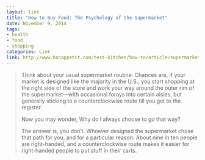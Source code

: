 ```yaml
---
layout: link
title: "How to Buy Food: The Psychology of the Supermarket"
date: November 9, 2014
tags:
- health
- food
- shopping
categories: Link
link: http://www.bonappetit.com/test-kitchen/how-to/article/supermarket-psychology
---
```


> Think about your usual supermarket routine. Chances are, if your market is designed like the majority in the U.S., you start shopping at the right side of the store and work your way around the outer rim of the supermarket—with occasional forays into certain aisles, but generally sticking to a counterclockwise route till you get to the register.
> 
> Now you may wonder, Why do I always choose to go that way?
> 
> The answer is, you don’t. Whoever designed the supermarket chose that path for you, and for a particular reason: About nine in ten people are right-handed, and a counterclockwise route makes it easier for right-handed people to put stuff in their carts.
